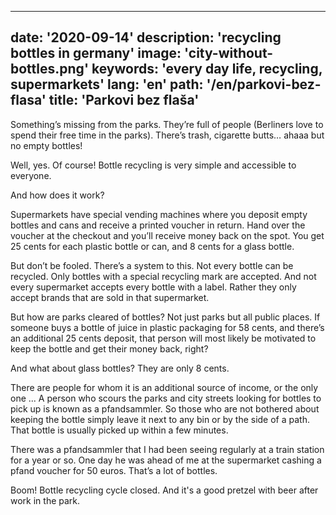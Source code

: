 ---
date: '2020-09-14'
description: 'recycling bottles in germany'
image: 'city-without-bottles.png'
keywords: 'every day life, recycling, supermarkets'
lang: 'en'
path: '/en/parkovi-bez-flasa'
title: 'Parkovi bez flaša'
------
Something’s missing from the parks. They’re full of people (Berliners love to spend their free time in the parks). There’s trash, cigarette butts… ahaaa but no empty bottles!

Well, yes. Of course! Bottle recycling is very simple and accessible to everyone.

And how does it work?

Supermarkets have special vending machines where you deposit empty bottles and cans and receive a printed voucher in return. Hand over the voucher at the checkout and you’ll receive money back on the spot. You get 25 cents for each plastic bottle or can, and 8 cents for a glass bottle.

But don’t be fooled. There’s a system to this. Not every bottle can be recycled. Only bottles with a special recycling mark are accepted. And not every supermarket accepts every bottle with a label. Rather they only accept brands that are sold in that supermarket.

But how are parks cleared of bottles? Not just parks but all public places.
If someone buys a bottle of juice in plastic packaging for 58 cents, and there’s an additional 25 cents deposit, that person will most likely be motivated to keep the bottle and get their money back, right?

And what about glass bottles? They are only 8 cents.

There are people for whom it is an additional source of income, or the only one ...  A person who scours the parks and city streets looking for bottles to pick up is known as a pfandsammler.
So those who are not bothered about keeping the bottle simply leave it next to any bin or by the side of a path. That bottle is usually picked up within a few minutes.

There was a pfandsammler that I had been seeing regularly at a train station for a year or so. One day he was ahead of me at the supermarket cashing a pfand voucher for 50 euros. That’s a lot of bottles.

Boom!
Bottle recycling cycle closed.
And it's a good pretzel with beer after work in the park.
